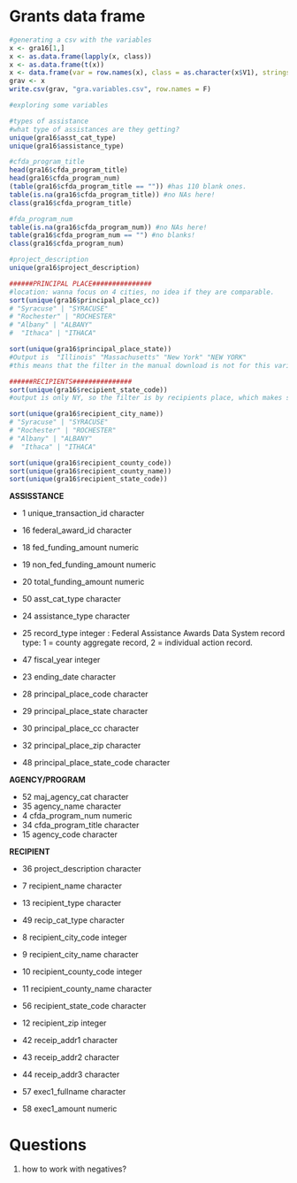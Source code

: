 Grants data frame
================

``` r
#generating a csv with the variables
x <- gra16[1,]
x <- as.data.frame(lapply(x, class))
x <- as.data.frame(t(x))
x <- data.frame(var = row.names(x), class = as.character(x$V1), stringsAsFactors = F)
grav <- x
write.csv(grav, "gra.variables.csv", row.names = F)
```

``` r
#exploring some variables

#types of assistance
#what type of assistances are they getting?
unique(gra16$asst_cat_type)
unique(gra16$assistance_type)

#cfda_program_title
head(gra16$cfda_program_title)
head(gra16$cfda_program_num)
(table(gra16$cfda_program_title == "")) #has 110 blank ones.
table(is.na(gra16$cfda_program_title)) #no NAs here!
class(gra16$cfda_program_title)

#fda_program_num
table(is.na(gra16$cfda_program_num)) #no NAs here!
table(gra16$cfda_program_num == "") #no blanks!
class(gra16$cfda_program_num)

#project_description
unique(gra16$project_description)

######PRINCIPAL PLACE###############
#location: wanna focus on 4 cities, no idea if they are comparable.
sort(unique(gra16$principal_place_cc))
# "Syracuse" | "SYRACUSE"   
# "Rochester" | "ROCHESTER"
# "Albany" | "ALBANY"
#  "Ithaca" | "ITHACA" 

sort(unique(gra16$principal_place_state)) 
#Output is  "Illinois" "Massachusetts" "New York" "NEW YORK"
#this means that the filter in the manual download is not for this variable. 

######RECIPIENTS###############
sort(unique(gra16$recipient_state_code)) 
#output is only NY, so the filter is by recipients place, which makes sense because if we are an IDA we should care about the recipient not the pop.

sort(unique(gra16$recipient_city_name)) 
# "Syracuse" | "SYRACUSE"   
# "Rochester" | "ROCHESTER"
# "Albany" | "ALBANY"
#  "Ithaca" | "ITHACA" 

sort(unique(gra16$recipient_county_code))
sort(unique(gra16$recipient_county_name))
sort(unique(gra16$recipient_state_code))
```

**ASSISSTANCE**

-   1 unique\_transaction\_id character
-   16 federal\_award\_id character

-   18 fed\_funding\_amount numeric
-   19 non\_fed\_funding\_amount numeric
-   20 total\_funding\_amount numeric

-   50 asst\_cat\_type character
-   24 assistance\_type character
-   25 record\_type integer : Federal Assistance Awards Data System record type: 1 = county aggregate record, 2 = individual action record.
-   47 fiscal\_year integer

-   23 ending\_date character

-   28 principal\_place\_code character
-   29 principal\_place\_state character
-   30 principal\_place\_cc character
-   32 principal\_place\_zip character
-   48 principal\_place\_state\_code character

**AGENCY/PROGRAM**

-   52 maj\_agency\_cat character
-   35 agency\_name character
-   4 cfda\_program\_num numeric
-   34 cfda\_program\_title character
-   15 agency\_code character

**RECIPIENT**

-   36 project\_description character
-   7 recipient\_name character
-   13 recipient\_type character
-   49 recip\_cat\_type character

-   8 recipient\_city\_code integer
-   9 recipient\_city\_name character
-   10 recipient\_county\_code integer
-   11 recipient\_county\_name character
-   56 recipient\_state\_code character
-   12 recipient\_zip integer
-   42 receip\_addr1 character
-   43 receip\_addr2 character
-   44 receip\_addr3 character

-   57 exec1\_fullname character
-   58 exec1\_amount numeric

Questions
=========

1.  how to work with negatives?
